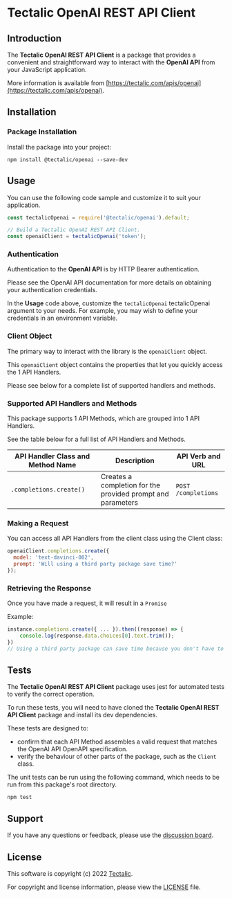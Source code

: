 # Tectalic OpenAI REST API Client

## Introduction

The **Tectalic OpenAI REST API Client** is a package that provides a convenient and straightforward way to interact with the **OpenAI API** from your JavaScript application.

More information is available from [https://tectalic.com/apis/openai](https://tectalic.com/apis/openai).

## Installation

### Package Installation

Install the package into your project:

```shell
npm install @tectalic/openai --save-dev
```

## Usage

You can use the following code sample and customize it to suit your application.


```js
const tectalicOpenai = require('@tectalic/openai').default;

// Build a Tectalic OpenAI REST API Client.
const openaiClient = tectalicOpenai('token');
```

### Authentication

Authentication to the **OpenAI API** is by HTTP Bearer authentication.

Please see the OpenAI API documentation for more details on obtaining your authentication credentials.

In the **Usage** code above, customize the `tectalicOpenai` tectalicOpenai argument to your needs. For example, you may wish to define your credentials in an environment variable.

### Client Object

The primary way to interact with the library is the `openaiClient` object.

This `openaiClient` object contains the properties that let you quickly access the 1 API Handlers.

Please see below for a complete list of supported handlers and methods.

### Supported API Handlers and Methods

This package supports 1 API Methods, which are grouped into 1 API Handlers.

See the table below for a full list of API Handlers and Methods.


| API Handler Class and Method Name | Description                                                 | API Verb and URL      |
| --------------------------------- | ----------------------------------------------------------- | --------------------- |
| `.completions.create()`           | Creates a completion for the provided prompt and parameters | `POST` `/completions` |


### Making a Request

You can access all API Handlers from the client class using the Client class:

```js
openaiClient.completions.create({
  model: 'text-davinci-002',
  prompt: 'Will using a third party package save time?'
});
```

### Retrieving the Response

Once you have made a request, it will result in a `Promise`

Example:
```js
instance.completions.create({ ... }).then((response) => {
    console.log(response.data.choices[0].text.trim());
})
// Using a third party package can save time because you don't have to write the code yourself.
```

## Tests

The **Tectalic OpenAI REST API Client** package uses jest for automated tests to verify the correct operation.

To run these tests, you will need to have cloned the **Tectalic OpenAI REST API Client** package and install its dev dependencies.

These tests are designed to:

- confirm that each API Method assembles a valid request that matches the OpenAI API OpenAPI specification.
- verify the behaviour of other parts of the package, such as the `Client` class.

The unit tests can be run using the following command, which needs to be run from this package's root directory.

```shell
npm test
```

## Support

If you have any questions or feedback, please use the [discussion board](https://github.com/tectalichq/public-openai-client-js/discussions).

## License

This software is copyright (c) 2022 [Tectalic](https://tectalic.com).

For copyright and license information, please view the [LICENSE](LICENSE) file.
